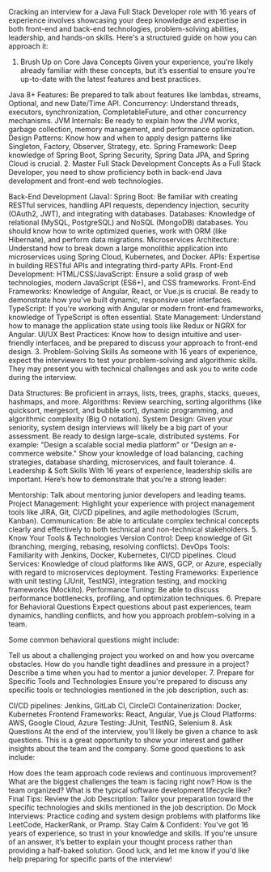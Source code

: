 Cracking an interview for a Java Full Stack Developer role with 16 years of experience involves showcasing your deep knowledge and expertise in both front-end and back-end technologies, problem-solving abilities, leadership, and hands-on skills. Here's a structured guide on how you can approach it:

1. Brush Up on Core Java Concepts
Given your experience, you're likely already familiar with these concepts, but it’s essential to ensure you're up-to-date with the latest features and best practices.

Java 8+ Features: Be prepared to talk about features like lambdas, streams, Optional, and new Date/Time API.
Concurrency: Understand threads, executors, synchronization, CompletableFuture, and other concurrency mechanisms.
JVM Internals: Be ready to explain how the JVM works, garbage collection, memory management, and performance optimization.
Design Patterns: Know how and when to apply design patterns like Singleton, Factory, Observer, Strategy, etc.
Spring Framework: Deep knowledge of Spring Boot, Spring Security, Spring Data JPA, and Spring Cloud is crucial.
2. Master Full Stack Development Concepts
As a Full Stack Developer, you need to show proficiency both in back-end Java development and front-end web technologies.

Back-End Development (Java):
Spring Boot: Be familiar with creating RESTful services, handling API requests, dependency injection, security (OAuth2, JWT), and integrating with databases.
Databases: Knowledge of relational (MySQL, PostgreSQL) and NoSQL (MongoDB) databases. You should know how to write optimized queries, work with ORM (like Hibernate), and perform data migrations.
Microservices Architecture: Understand how to break down a large monolithic application into microservices using Spring Cloud, Kubernetes, and Docker.
APIs: Expertise in building RESTful APIs and integrating third-party APIs.
Front-End Development:
HTML/CSS/JavaScript: Ensure a solid grasp of web technologies, modern JavaScript (ES6+), and CSS frameworks.
Front-End Frameworks: Knowledge of Angular, React, or Vue.js is crucial. Be ready to demonstrate how you’ve built dynamic, responsive user interfaces.
TypeScript: If you're working with Angular or modern front-end frameworks, knowledge of TypeScript is often essential.
State Management: Understand how to manage the application state using tools like Redux or NGRX for Angular.
UI/UX Best Practices: Know how to design intuitive and user-friendly interfaces, and be prepared to discuss your approach to front-end design.
3. Problem-Solving Skills
As someone with 16 years of experience, expect the interviewers to test your problem-solving and algorithmic skills. They may present you with technical challenges and ask you to write code during the interview.

Data Structures: Be proficient in arrays, lists, trees, graphs, stacks, queues, hashmaps, and more.
Algorithms: Review searching, sorting algorithms (like quicksort, mergesort, and bubble sort), dynamic programming, and algorithmic complexity (Big O notation).
System Design: Given your seniority, system design interviews will likely be a big part of your assessment. Be ready to design large-scale, distributed systems.
For example: "Design a scalable social media platform" or "Design an e-commerce website."
Show your knowledge of load balancing, caching strategies, database sharding, microservices, and fault tolerance.
4. Leadership & Soft Skills
With 16 years of experience, leadership skills are important. Here’s how to demonstrate that you’re a strong leader:

Mentorship: Talk about mentoring junior developers and leading teams.
Project Management: Highlight your experience with project management tools like JIRA, Git, CI/CD pipelines, and agile methodologies (Scrum, Kanban).
Communication: Be able to articulate complex technical concepts clearly and effectively to both technical and non-technical stakeholders.
5. Know Your Tools & Technologies
Version Control: Deep knowledge of Git (branching, merging, rebasing, resolving conflicts).
DevOps Tools: Familiarity with Jenkins, Docker, Kubernetes, CI/CD pipelines.
Cloud Services: Knowledge of cloud platforms like AWS, GCP, or Azure, especially with regard to microservices deployment.
Testing Frameworks: Experience with unit testing (JUnit, TestNG), integration testing, and mocking frameworks (Mockito).
Performance Tuning: Be able to discuss performance bottlenecks, profiling, and optimization techniques.
6. Prepare for Behavioral Questions
Expect questions about past experiences, team dynamics, handling conflicts, and how you approach problem-solving in a team.

Some common behavioral questions might include:

Tell us about a challenging project you worked on and how you overcame obstacles.
How do you handle tight deadlines and pressure in a project?
Describe a time when you had to mentor a junior developer.
7. Prepare for Specific Tools and Technologies
Ensure you're prepared to discuss any specific tools or technologies mentioned in the job description, such as:

CI/CD pipelines: Jenkins, GitLab CI, CircleCI
Containerization: Docker, Kubernetes
Frontend Frameworks: React, Angular, Vue.js
Cloud Platforms: AWS, Google Cloud, Azure
Testing: JUnit, TestNG, Selenium
8. Ask Questions
At the end of the interview, you'll likely be given a chance to ask questions. This is a great opportunity to show your interest and gather insights about the team and the company. Some good questions to ask include:

How does the team approach code reviews and continuous improvement?
What are the biggest challenges the team is facing right now?
How is the team organized? What is the typical software development lifecycle like?
Final Tips:
Review the Job Description: Tailor your preparation toward the specific technologies and skills mentioned in the job description.
Do Mock Interviews: Practice coding and system design problems with platforms like LeetCode, HackerRank, or Pramp.
Stay Calm & Confident: You've got 16 years of experience, so trust in your knowledge and skills. If you're unsure of an answer, it’s better to explain your thought process rather than providing a half-baked solution.
Good luck, and let me know if you'd like help preparing for specific parts of the interview!